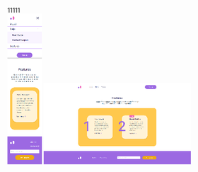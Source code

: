 11111
<br>
![Alt text](https://raw.githubusercontent.com/lKolabrodl/Layout-Examples/master/TEST%20task%20for%20actiTIME/Screenshot_desc_photo.png )
![Alt text](https://raw.githubusercontent.com/lKolabrodl/Layout-Examples/master/TEST%20task%20for%20actiTIME/Screenshot_mob_photo.png )
